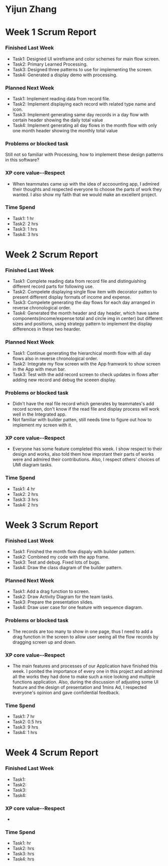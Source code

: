 # Yijun Zhang

# Week 1 Scrum Report

### Finished Last Week 
- Task1: Designed UI wireframe and color schemes for main flow screen.
- Task2: Primary Learned Processing.
- Task3: Designed three patterns to use for implementing the screen.
- Task4: Generated a display demo with processing.

### Planned Next Week 
- Task1: Implement reading data from record file.
- Task2: Implement displaying each record with related type name and icon.
- Task3: Implement generating same day records in a day flow with certain header showing the daily total value
- Task4: Implement generating all day flows in the month flow with only one month header showing the monthly total value

### Problems or blocked task
Still not so familiar with Processing, how to implement these design patterns in this software?

### XP core value--Respect
- When teammates came up with the idea of accoounting app, I admired their thoughts and respected everyone to choose the parts of work they wanted. I also show my faith that we would make an excellent project.

### Time Spend
- Task1: 1 hr
- Task2: 2 hrs
- Task3: 1 hrs
- Task4: 3 hrs


# Week 2 Scrum Report

### Finished Last Week 
- Task1: Complete reading data from record file and distinguishing different record parts for following use.
- Task2: Compelete displaying single flow item with decorator patten to present different display formats of income and expense.
- Task3: Compelete generating the day flows for each day arranged in reverse chronological order.
- Task4: Generated the month header and day header, which have same components(income/expense total and circle img in center) but different sizes and positions, using strategy pattern to implement the display differences in these two hearder.

### Planned Next Week 
- Task1: Continue generating the hierarchical month flow with all day flows also in reverse chronological order.
- Task2: Integrate my flow screen with the App framwork to show screen in the App with meun bar.
- Task3: Test with the add record screen to check updates in flows after adding new record and debug the sceeen display.

### Problems or blocked task
- Didn't have the real file record which generates by teammates's add record screen, don't know if the read file and display process will work well in the Integrated  app.
- Not familiar with builder patten, still needs time to figure out how to implement my screen with it. 

### XP core value--Respect
- Everyone has some feature completed this week. I show respect to their design and works, also told them how improtant their parts of works were and admired their contributions. Also, I respect others' choices of UMl diagram tasks.

### Time Spend
- Task1: 4 hr
- Task2: 2 hrs
- Task3: 3 hrs
- Task4: 2 hrs


# Week 3 Scrum Report

### Finished Last Week 
- Task1: Finished the month flow dispaly with builder pattern.
- Task2: Combined my code with the app frame.
- Task3: Test and debug. Fixed lots of bugs.
- Task4: Draw the class diagram of the builder pattern.

### Planned Next Week 
- Task1: Add a drag function to screen.
- Task2: Draw Activity Diagram for the team tasks.
- Task3: Prepare the presentation slides.
- Task4: Draw user case for one feature with sequence diagram.

### Problems or blocked task
- The records are too many to show in one page, thus I need to add a drag function in the screen to allow user seeing all the flow records by dragging screen up and down.

### XP core value--Respect
- The main features and processes of our Application have finished this week. I ponited the importance of every one in this project and admirred all the works they had done to make such a nice looking and multiple functions application. Also, during the discussion of adjusting some UI feature and the design of presentation and 1mins Ad, I respected everyone's opinion and gave confidential feedback.

### Time Spend
- Task1:  7 hr
- Task2:  0.5 hrs
- Task3:  9 hrs
- Task4:  1 hrs



# Week 4 Scrum Report

### Finished Last Week 
- Task1: 
- Task2: 
- Task3: 
- Task4: 

### XP core value--Respect
- 

### Time Spend
- Task1:   hr
- Task2:   hrs
- Task3:   hrs
- Task4:   hrs
